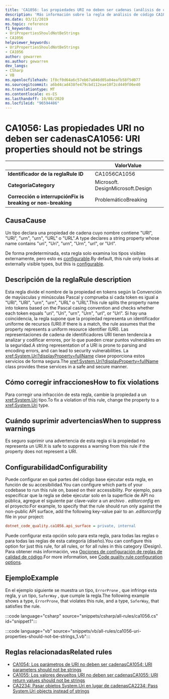 ```yaml
---
title: 'CA1056: las propiedades URI no deben ser cadenas (análisis de código)'
description: 'Más información sobre la regla de análisis de código CA1056: las propiedades URI no deben ser cadenas'
ms.date: 03/11/2019
ms.topic: reference
f1_keywords:
- UriPropertiesShouldNotBeStrings
- CA1056
helpviewer_keywords:
- UriPropertiesShouldNotBeStrings
- CA1056
author: gewarren
ms.author: gewarren
dev_langs:
- CSharp
- VB
ms.openlocfilehash: 1f8cf0d64a6c57eb67a046d05a04eafb58f5d077
ms.sourcegitcommit: a6bd4cad438fe479cbd112eae10f2cd449f06e40
ms.translationtype: MT
ms.contentlocale: es-ES
ms.lasthandoff: 10/08/2020
ms.locfileid: "96594486"
---
```

# <a name="ca1056-uri-properties-should-not-be-strings"></a><span data-ttu-id="97730-103">CA1056: Las propiedades URI no deben ser cadenas</span><span class="sxs-lookup"><span data-stu-id="97730-103">CA1056: URI properties should not be strings</span></span>

| | <span data-ttu-id="97730-104">Valor</span><span class="sxs-lookup"><span data-stu-id="97730-104">Value</span></span> |
|-|-|
| <span data-ttu-id="97730-105">**Identificador de la regla**</span><span class="sxs-lookup"><span data-stu-id="97730-105">**Rule ID**</span></span> |<span data-ttu-id="97730-106">CA1056</span><span class="sxs-lookup"><span data-stu-id="97730-106">CA1056</span></span>|
| <span data-ttu-id="97730-107">**Categoría**</span><span class="sxs-lookup"><span data-stu-id="97730-107">**Category**</span></span> |<span data-ttu-id="97730-108">Microsoft. Design</span><span class="sxs-lookup"><span data-stu-id="97730-108">Microsoft.Design</span></span>|
| <span data-ttu-id="97730-109">**Corrección o interrupción**</span><span class="sxs-lookup"><span data-stu-id="97730-109">**Fix is breaking or non-breaking**</span></span> |<span data-ttu-id="97730-110">Problemático</span><span class="sxs-lookup"><span data-stu-id="97730-110">Breaking</span></span>|

## <a name="cause"></a><span data-ttu-id="97730-111">Causa</span><span class="sxs-lookup"><span data-stu-id="97730-111">Cause</span></span>

<span data-ttu-id="97730-112">Un tipo declara una propiedad de cadena cuyo nombre contiene "URI", "URI", "urn", "urn", "URL" o "URL".</span><span class="sxs-lookup"><span data-stu-id="97730-112">A type declares a string property whose name contains "uri", "Uri", "urn", "Urn", "url", or "Url".</span></span>

<span data-ttu-id="97730-113">De forma predeterminada, esta regla solo examina los tipos visibles externamente, pero esto es [configurable](#configurability).</span><span class="sxs-lookup"><span data-stu-id="97730-113">By default, this rule only looks at externally visible types, but this is [configurable](#configurability).</span></span>

## <a name="rule-description"></a><span data-ttu-id="97730-114">Descripción de la regla</span><span class="sxs-lookup"><span data-stu-id="97730-114">Rule description</span></span>

<span data-ttu-id="97730-115">Esta regla divide el nombre de la propiedad en tokens según la Convención de mayúsculas y minúsculas Pascal y comprueba si cada token es igual a "URI", "URI", "urn", "urn", "URL" o "URL".</span><span class="sxs-lookup"><span data-stu-id="97730-115">This rule splits the property name into tokens based on the Pascal casing convention and checks whether each token equals "uri", "Uri", "urn", "Urn", "url", or "Url".</span></span> <span data-ttu-id="97730-116">Si hay una coincidencia, la regla supone que la propiedad representa un identificador uniforme de recursos (URI).</span><span class="sxs-lookup"><span data-stu-id="97730-116">If there is a match, the rule assumes that the property represents a uniform resource identifier (URI).</span></span> <span data-ttu-id="97730-117">Las representaciones de cadena de identificadores URI tienen tendencia a analizar y codificar errores, por lo que pueden crear puntos vulnerables en la seguridad.</span><span class="sxs-lookup"><span data-stu-id="97730-117">A string representation of a URI is prone to parsing and encoding errors, and can lead to security vulnerabilities.</span></span> <span data-ttu-id="97730-118">La <xref:System.Uri?displayProperty=fullName> clase proporciona estos servicios de forma segura.</span><span class="sxs-lookup"><span data-stu-id="97730-118">The <xref:System.Uri?displayProperty=fullName> class provides these services in a safe and secure manner.</span></span>

## <a name="how-to-fix-violations"></a><span data-ttu-id="97730-119">Cómo corregir infracciones</span><span class="sxs-lookup"><span data-stu-id="97730-119">How to fix violations</span></span>

<span data-ttu-id="97730-120">Para corregir una infracción de esta regla, cambie la propiedad a un <xref:System.Uri> tipo.</span><span class="sxs-lookup"><span data-stu-id="97730-120">To fix a violation of this rule, change the property to a <xref:System.Uri> type.</span></span>

## <a name="when-to-suppress-warnings"></a><span data-ttu-id="97730-121">Cuándo suprimir advertencias</span><span class="sxs-lookup"><span data-stu-id="97730-121">When to suppress warnings</span></span>

<span data-ttu-id="97730-122">Es seguro suprimir una advertencia de esta regla si la propiedad no representa un URI.</span><span class="sxs-lookup"><span data-stu-id="97730-122">It is safe to suppress a warning from this rule if the property does not represent a URI.</span></span>

## <a name="configurability"></a><span data-ttu-id="97730-123">Configurabilidad</span><span class="sxs-lookup"><span data-stu-id="97730-123">Configurability</span></span>

<span data-ttu-id="97730-124">Puede configurar en qué partes del código base ejecutar esta regla, en función de su accesibilidad.</span><span class="sxs-lookup"><span data-stu-id="97730-124">You can configure which parts of your codebase to run this rule on, based on their accessibility.</span></span> <span data-ttu-id="97730-125">Por ejemplo, para especificar que la regla se debe ejecutar solo en la superficie de API no pública, agregue el siguiente par clave-valor a un archivo *. editorconfig* en el proyecto:</span><span class="sxs-lookup"><span data-stu-id="97730-125">For example, to specify that the rule should run only against the non-public API surface, add the following key-value pair to an *.editorconfig* file in your project:</span></span>

```ini
dotnet_code_quality.ca1056.api_surface = private, internal
```

<span data-ttu-id="97730-126">Puede configurar esta opción solo para esta regla, para todas las reglas o para todas las reglas de esta categoría (diseño).</span><span class="sxs-lookup"><span data-stu-id="97730-126">You can configure this option for just this rule, for all rules, or for all rules in this category (Design).</span></span> <span data-ttu-id="97730-127">Para obtener más información, vea [Opciones de configuración de reglas de calidad de código](../code-quality-rule-options.md).</span><span class="sxs-lookup"><span data-stu-id="97730-127">For more information, see [Code quality rule configuration options](../code-quality-rule-options.md).</span></span>

## <a name="example"></a><span data-ttu-id="97730-128">Ejemplo</span><span class="sxs-lookup"><span data-stu-id="97730-128">Example</span></span>

<span data-ttu-id="97730-129">En el ejemplo siguiente se muestra un tipo, `ErrorProne` , que infringe esta regla, y un tipo, `SaferWay` , que cumple la regla.</span><span class="sxs-lookup"><span data-stu-id="97730-129">The following example shows a type, `ErrorProne`, that violates this rule, and a type, `SaferWay`, that satisfies the rule.</span></span>

:::code language="csharp" source="snippets/csharp/all-rules/ca1056.cs" id="snippet1":::

:::code language="vb" source="snippets/vb/all-rules/ca1056-uri-properties-should-not-be-strings_1.vb":::

## <a name="related-rules"></a><span data-ttu-id="97730-130">Reglas relacionadas</span><span class="sxs-lookup"><span data-stu-id="97730-130">Related rules</span></span>

- [<span data-ttu-id="97730-131">CA1054: Los parámetros de URI no deben ser cadenas</span><span class="sxs-lookup"><span data-stu-id="97730-131">CA1054: URI parameters should not be strings</span></span>](ca1054.md)
- [<span data-ttu-id="97730-132">CA1055: Los valores devueltos URI no deben ser cadenas</span><span class="sxs-lookup"><span data-stu-id="97730-132">CA1055: URI return values should not be strings</span></span>](ca1055.md)
- [<span data-ttu-id="97730-133">CA2234: Pasar objetos System.Uri en lugar de cadenas</span><span class="sxs-lookup"><span data-stu-id="97730-133">CA2234: Pass System.Uri objects instead of strings</span></span>](ca2234.md)
